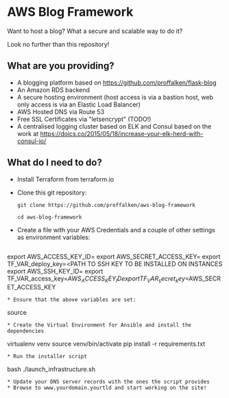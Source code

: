 # AWS Blog Framework

Want to host a blog? What a secure and scalable way to do it?

Look no further than this repository!

## What are you providing?

* A blogging platform based on https://github.com/proffalken/flask-blog
* An Amazon RDS backend
* A secure hosting environment (host access is via a bastion host, web only
  access is via an Elastic Load Balancer)
* AWS Hosted DNS via Route 53
* Free SSL Certificates via "letsencrypt" (TODO!)
* A centralised logging cluster based on ELK and Consul based on the work at
  https://doics.co/2015/05/18/increase-your-elk-herd-with-consul-io/

## What do I need to do?

* Install Terraform from terraform.io
* Clone this git repository:

  ```
  git clone https://github.com/proffalken/aws-blog-framework

  cd aws-blog-framework
  ```
* Create a file with your AWS Credentials and a couple of other settings as environment variables:
  ```
export AWS_ACCESS_KEY_ID=<ACCESS KEY ID>
export AWS_SECRET_ACCESS_KEY=<SECRET ACCESS KEY>
export TF_VAR_deploy_key=<PATH TO SSH KEY TO BE INSTALLED ON INSTANCES
export AWS_SSH_KEY_ID=<NAME OF KEY IN AWS>
export TF_VAR_access_key=$AWS_ACCESS_KEY_ID
export TF_VAR_secret_key=$AWS_SECRET_ACCESS_KEY
  ```
* Ensure that the above variables are set:
  ```
source <PATH TO ABOVE FILE>
```
* Create the Virtual Environment for Ansible and install the dependencies
```
virtualenv venv
source venv/bin/activate
pip install -r requirements.txt
```
* Run the installer script

  ```
  bash ./launch_infrastructure.sh
  ```
* Update your DNS server records with the ones the script provides
* Browse to www.yourdomain.yourtld and start working on the site!
